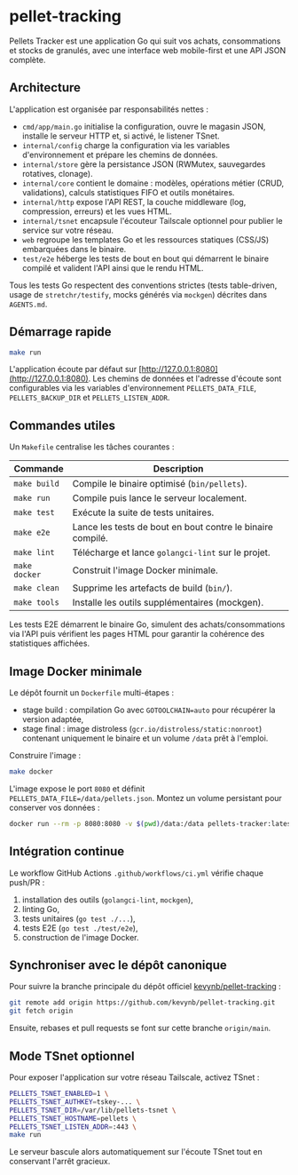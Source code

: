 # pellet-tracking

Pellets Tracker est une application Go qui suit vos achats, consommations et stocks de granulés, avec une interface web mobile-first et une API JSON complète.

## Architecture

L'application est organisée par responsabilités nettes :

- `cmd/app/main.go` initialise la configuration, ouvre le magasin JSON, installe le serveur HTTP et, si activé, le listener TSnet.
- `internal/config` charge la configuration via les variables d'environnement et prépare les chemins de données.
- `internal/store` gère la persistance JSON (RWMutex, sauvegardes rotatives, clonage).
- `internal/core` contient le domaine : modèles, opérations métier (CRUD, validations), calculs statistiques FIFO et outils monétaires.
- `internal/http` expose l'API REST, la couche middleware (log, compression, erreurs) et les vues HTML.
- `internal/tsnet` encapsule l'écouteur Tailscale optionnel pour publier le service sur votre réseau.
- `web` regroupe les templates Go et les ressources statiques (CSS/JS) embarquées dans le binaire.
- `test/e2e` héberge les tests de bout en bout qui démarrent le binaire compilé et valident l'API ainsi que le rendu HTML.

Tous les tests Go respectent des conventions strictes (tests table-driven, usage de `stretchr/testify`, mocks générés via `mockgen`) décrites dans `AGENTS.md`.

## Démarrage rapide

```bash
make run
```

L'application écoute par défaut sur [http://127.0.0.1:8080](http://127.0.0.1:8080). Les chemins de données et l'adresse d'écoute sont configurables via les variables d'environnement `PELLETS_DATA_FILE`, `PELLETS_BACKUP_DIR` et `PELLETS_LISTEN_ADDR`.

## Commandes utiles

Un `Makefile` centralise les tâches courantes :

| Commande | Description |
| --- | --- |
| `make build` | Compile le binaire optimisé (`bin/pellets`). |
| `make run` | Compile puis lance le serveur localement. |
| `make test` | Exécute la suite de tests unitaires. |
| `make e2e` | Lance les tests de bout en bout contre le binaire compilé. |
| `make lint` | Télécharge et lance `golangci-lint` sur le projet. |
| `make docker` | Construit l'image Docker minimale. |
| `make clean` | Supprime les artefacts de build (`bin/`). |
| `make tools` | Installe les outils supplémentaires (mockgen). |

Les tests E2E démarrent le binaire Go, simulent des achats/consommations via l'API puis vérifient les pages HTML pour garantir la cohérence des statistiques affichées.

## Image Docker minimale

Le dépôt fournit un `Dockerfile` multi-étapes :

- stage build : compilation Go avec `GOTOOLCHAIN=auto` pour récupérer la version adaptée,
- stage final : image distroless (`gcr.io/distroless/static:nonroot`) contenant uniquement le binaire et un volume `/data` prêt à l'emploi.

Construire l'image :

```bash
make docker
```

L'image expose le port `8080` et définit `PELLETS_DATA_FILE=/data/pellets.json`. Montez un volume persistant pour conserver vos données :

```bash
docker run --rm -p 8080:8080 -v $(pwd)/data:/data pellets-tracker:latest
```

## Intégration continue

Le workflow GitHub Actions `.github/workflows/ci.yml` vérifie chaque push/PR :

1. installation des outils (`golangci-lint`, `mockgen`),
2. linting Go,
3. tests unitaires (`go test ./...`),
4. tests E2E (`go test ./test/e2e`),
5. construction de l'image Docker.

## Synchroniser avec le dépôt canonique

Pour suivre la branche principale du dépôt officiel [kevynb/pellet-tracking](https://github.com/kevynb/pellet-tracking) :

```bash
git remote add origin https://github.com/kevynb/pellet-tracking.git
git fetch origin
```

Ensuite, rebases et pull requests se font sur cette branche `origin/main`.

## Mode TSnet optionnel

Pour exposer l'application sur votre réseau Tailscale, activez TSnet :

```bash
PELLETS_TSNET_ENABLED=1 \
PELLETS_TSNET_AUTHKEY=tskey-... \
PELLETS_TSNET_DIR=/var/lib/pellets-tsnet \
PELLETS_TSNET_HOSTNAME=pellets \
PELLETS_TSNET_LISTEN_ADDR=:443 \
make run
```

Le serveur bascule alors automatiquement sur l'écoute TSnet tout en conservant l'arrêt gracieux.
